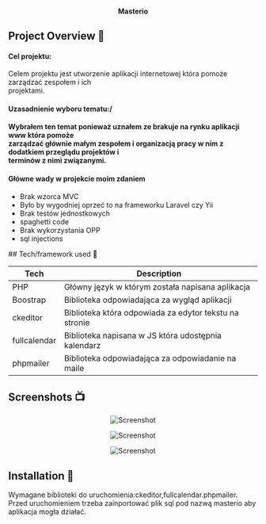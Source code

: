 <h4 align="center">Masterio</h4>


## Project Overview 🎉
<h4>Cel projektu:</h4>
Celem projektu jest utworzenie aplikacji internetowej która pomoże zarządzać zespołem i ich <br />
projektami.<br />
<h4>Uzasadnienie wyboru tematu:/<h4>
Wybrałem ten temat ponieważ uznałem ze brakuje na rynku aplikacji www która pomoże <br />
zarządzać głównie małym zespołem i organizacją pracy w nim z dodatkiem przeglądu projektów i <br/>
terminów z nimi związanymi.<br />
  <h4>Główne wady w projekcie moim zdaniem </h4>
  <ul>
    <li>Brak wzorca MVC</li>
    <li>Było by wygodniej oprzeć to na frameworku Laravel czy Yii</li>
    <li>Brak testów jednostkowych</li>
    <li>spaghetti code</li>
    <li>Brak wykorzystania OPP</li>
    <li>sql injections</li>
    
  </ul>
## Tech/framework used 🔧

| Tech                                                    | Description                              |
| ------------------------------------------------------- | ---------------------------------------- |
| PHP                                                     | Główny język w którym została napisana aplikacja   |
| Boostrap                                                |  Biblioteka odpowiadająca za wygląd aplikacji   |
| ckeditor                                                | Biblioteka która odpowiada za edytor tekstu na stronie   |
| fullcalendar                                            | Biblioteka napisana w JS która udostępnia kalendarz   |
| phpmailer                                               | Biblioteka odpowiadająca za odpowiadanie na maile   |


## Screenshots 📺

<p align="center">
    <img src="" alt="Screenshot">
</p>

<p align="center">
    <img src="" alt="Screenshot">
</p>

<p align="center">
    <img src="" alt="Screenshot">
</p>

## Installation 💾
Wymagane biblioteki do uruchomienia:ckeditor,fullcalendar.phpmailer.<br />
Przed uruchomieniem trzeba zainportować plik sql pod nazwą masterio aby aplikacja mogła działać. <br />

